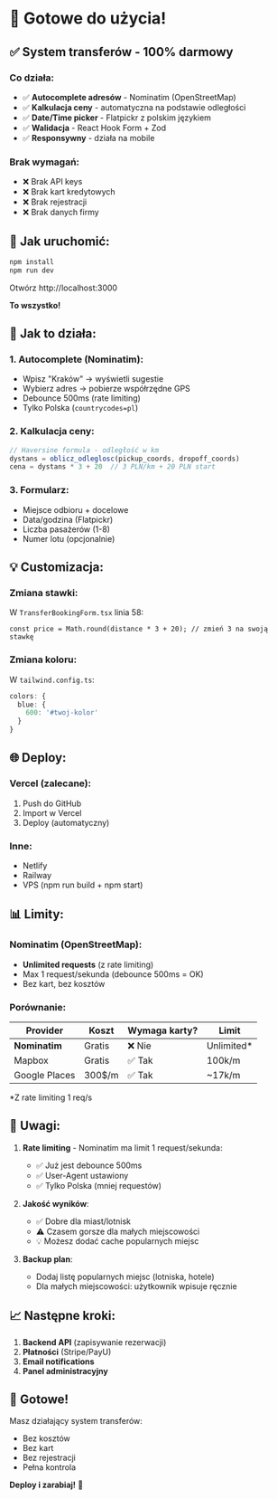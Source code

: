 # 🎉 Gotowe do użycia!

## ✅ System transferów - 100% darmowy

### Co działa:
- ✅ **Autocomplete adresów** - Nominatim (OpenStreetMap)
- ✅ **Kalkulacja ceny** - automatyczna na podstawie odległości
- ✅ **Date/Time picker** - Flatpickr z polskim językiem
- ✅ **Walidacja** - React Hook Form + Zod
- ✅ **Responsywny** - działa na mobile

### Brak wymagań:
- ❌ Brak API keys
- ❌ Brak kart kredytowych
- ❌ Brak rejestracji
- ❌ Brak danych firmy

## 🚀 Jak uruchomić:

```bash
npm install
npm run dev
```

Otwórz http://localhost:3000

**To wszystko!**

## 🔧 Jak to działa:

### 1. Autocomplete (Nominatim):
- Wpisz "Kraków" → wyświetli sugestie
- Wybierz adres → pobierze współrzędne GPS
- Debounce 500ms (rate limiting)
- Tylko Polska (`countrycodes=pl`)

### 2. Kalkulacja ceny:
```js
// Haversine formula - odległość w km
dystans = oblicz_odleglosc(pickup_coords, dropoff_coords)
cena = dystans * 3 + 20  // 3 PLN/km + 20 PLN start
```

### 3. Formularz:
- Miejsce odbioru + docelowe
- Data/godzina (Flatpickr)
- Liczba pasażerów (1-8)
- Numer lotu (opcjonalnie)

## 💡 Customizacja:

### Zmiana stawki:
W `TransferBookingForm.tsx` linia 58:
```tsx
const price = Math.round(distance * 3 + 20); // zmień 3 na swoją stawkę
```

### Zmiana koloru:
W `tailwind.config.ts`:
```ts
colors: {
  blue: {
    600: '#twoj-kolor'
  }
}
```

## 🌐 Deploy:

### Vercel (zalecane):
1. Push do GitHub
2. Import w Vercel
3. Deploy (automatyczny)

### Inne:
- Netlify
- Railway  
- VPS (npm run build + npm start)

## 📊 Limity:

### Nominatim (OpenStreetMap):
- **Unlimited requests** (z rate limiting)
- Max 1 request/sekunda (debounce 500ms = OK)
- Bez kart, bez kosztów

### Porównanie:

| Provider | Koszt | Wymaga karty? | Limit |
|----------|-------|---------------|-------|
| **Nominatim** | Gratis | ❌ Nie | Unlimited* |
| Mapbox | Gratis | ✅ Tak | 100k/m |
| Google Places | 300$/m | ✅ Tak | ~17k/m |

*Z rate limiting 1 req/s

## 🚨 Uwagi:

1. **Rate limiting** - Nominatim ma limit 1 request/sekunda:
   - ✅ Już jest debounce 500ms
   - ✅ User-Agent ustawiony
   - ✅ Tylko Polska (mniej requestów)

2. **Jakość wyników**:
   - ✅ Dobre dla miast/lotnisk
   - ⚠️ Czasem gorsze dla małych miejscowości
   - 💡 Możesz dodać cache popularnych miejsc

3. **Backup plan**:
   - Dodaj listę popularnych miejsc (lotniska, hotele)
   - Dla małych miejscowości: użytkownik wpisuje ręcznie

## 📈 Następne kroki:

1. **Backend API** (zapisywanie rezerwacji)
2. **Płatności** (Stripe/PayU)
3. **Email notifications**
4. **Panel administracyjny**

## 🎯 Gotowe!

Masz działający system transferów:
- Bez kosztów
- Bez kart
- Bez rejestracji
- Pełna kontrola

**Deploy i zarabiaj!** 🚀
